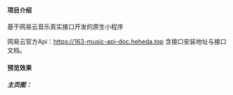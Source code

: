 #### 项目介绍
基于网易云音乐真实接口开发的原生小程序

网易云官方Api：https://163-music-api-doc.heheda.top
含接口安装地址与接口文档。

#### 预览效果
##### 主页图：
<!-- ![](https://huatu.98youxi.com/markdown/work/uploads/upload_eb60d35c1b2131d0810bd14499d3ec1a.png) -->


